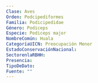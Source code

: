 ```yaml
---
Clase: Aves
Orden: Podcipediformes
Familia: Podicipedidae
Género: Podiceps
Especie: Podiceps major
NombreComún: Huala
CategoríaUICN: Preocupación Menor
EstadoConservaciónNacional: 
SectorenlaRBHH: 
Presencia: 
TipoDeDato: 
Fuente: ""
---
```

